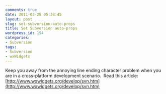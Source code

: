 ```yaml
---
comments: true
date: 2011-03-28 05:38:45
layout: post
slug: set-subversion-auto-props
title: Set Subversion auto-props
wordpress_id: 154
categories:
- Subversion
tags:
- Subversion
- wxWidgets
---
```


Keep you away from the annoying line ending character problem when you are in a cross-platform
development scenario.  Read this article:
[http://www.wxwidgets.org/develop/svn.htm](http://www.wxwidgets.org/develop/svn.htm)
